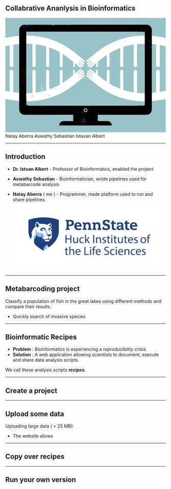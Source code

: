 ## Collabrative Ananlysis in Bioinformatics 
![](./images/collab.jpg ) 
Natay Aberra 
Aswathy Sebastian 
Istavan Albert 


---

## Introduction 

- __Dr. Istvan Albert__ - Professor of Bioinformatics, enabled the project.

- __Aswathy Sebastian__ - Bioinformatician, wrote pipelines used for metabarcode analysis

- __Natay Aberra__ ( me ) - Programmer, made platform used to run and share pipelines. 
![](./images/state.png)

---

## Metabarcoding project

Classify a population of fish in the great lakes using different methods and compare their results. 

- Quickly search of invasive species 

---

## Bioinformatic Recipes

- __Problem__ : Bioinformatics is experiencing a _reproducibility crisis_. 
- __Solution__ :  A web application allowing scientists to document, execute and share data analysis scripts. 

We call these analysis scripts ___recipes___. 
  


---
## Create a project



---

## Upload some data
Uploading large data ( > 25 MB):

- The website allows  


---
## Copy over recipes 

---
## Run your own version 





